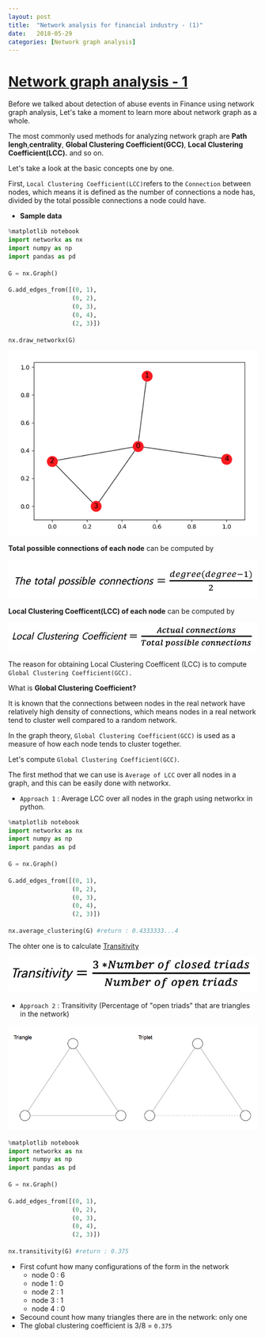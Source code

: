 ```yaml
---
layout: post
title:  "Network analysis for financial industry - (1)"
date:   2018-05-29
categories: [Network graph analysis]
---
```



# [Network graph analysis - 1](https://en.wikipedia.org/wiki/Social_network_analysis)


Before we talked about detection of abuse events in Finance using network graph analysis, Let's take a moment to learn more about network graph as a whole. 

The most commonly used methods for analyzing network graph are **Path lengh**,**centrality**, **Global Clustering Coefficient(GCC)**, **Local Clustering Coefficient(LCC).** and so on.

Let's take a look at the basic concepts one by one.

First, `Local Clustering Coefficient(LCC)`refers to the `Connection` between nodes, which means it is defined as the number of connections a node has, divided by the total possible connections a node could have. 

+ **Sample data**

~~~python
%matplotlib notebook
import networkx as nx
import numpy as np
import pandas as pd

G = nx.Graph()

G.add_edges_from([(0, 1),
                  (0, 2),
                  (0, 3),
                  (0, 4),
                  (2, 3)])

nx.draw_networkx(G)
~~~

![screenshot_0](/static/img/sample_data.jpg)

**Total possible connections of each node** can be computed by 

![screenshot_1](/static/img/latex_1.jpg)

**Local Clustering Coefficent(LCC) of each node** can be computed by 

![screenshot_2](/static/img/latex_2.jpg)

The reason for obtaining Local Clustering Coefficent (LCC) is to compute `Global Clustering Coefficient(GCC).`

What is **Global Clustering Coefficient?**

It is known that the connections between nodes in the real network have relatively high density of connections, which means nodes in a real network tend to cluster well compared to a random network.

In the graph theory, `Global Clustering Coefficient(GCC)` is used as a measure of how each node tends to cluster together. 

Let's compute `Global Clustering Coefficient(GCC)`.

The first method that we can use is `Average of LCC` over all nodes in a graph, and this can be easily done with networkx.

+ `Approach 1` : Average LCC over all nodes in the graph using networkx in python.

~~~python
%matplotlib notebook
import networkx as nx
import numpy as np
import pandas as pd

G = nx.Graph()

G.add_edges_from([(0, 1),
                  (0, 2),
                  (0, 3),
                  (0, 4),
                  (2, 3)])

nx.average_clustering(G) #return : 0.4333333...4
~~~

The ohter one is to calculate [Transitivity](https://www.sci.unich.it/~francesc/teaching/network/transitivity.html)

![screenshot_3](/static/img/latex_3.png)


+ `Approach 2` : Transitivity (Percentage of "open triads" that are triangles in the network)

![screenshot_4](/static/img/triangles.jpg)

~~~python
%matplotlib notebook
import networkx as nx
import numpy as np
import pandas as pd

G = nx.Graph()

G.add_edges_from([(0, 1),
                  (0, 2),
                  (0, 3),
                  (0, 4),
                  (2, 3)])

nx.transitivity(G) #return : 0.375
~~~

 - First cofunt how many configurations of the form in the network 
   - node 0 : 6
   - node 1 : 0
   - node 2 : 1
   - node 3 : 1
   - node 4 : 0
  - Secound count how many triangles there are in the network: only one 
  - The global clustering coefficient is 3/8 = `0.375`

     
   
   
        
